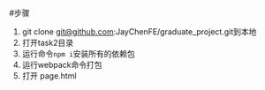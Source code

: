 #步骤
1. git clone git@github.com:JayChenFE/graduate_project.git到本地
2. 打开task2目录
3. 运行命令`npm i`安装所有的依赖包
4. 运行webpack命令打包
5. 打开 page.html